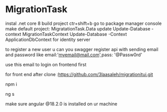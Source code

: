 # MigrationTask
instal .net core 8
build project ctr+shift+b
go to package manager console 
make default project: MigratationTask.Data 
update Update-Database -context   MigrationTaskContext
Update-Database -Context ApplicationDbContext for identity server

to register a new user u can you swagger register api with sending email and password like 
 email:'myemail@mail.com',pass: '@Passw0rd'
 
 use this email to login on frontend first

for front end after clone :https://github.com/3laasaleh/migrationitui.git

   npm i 

   ng s 

   make sure angular @18.2.0 is installed on ur machine